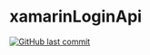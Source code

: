 # xamarinLoginApi

[![GitHub last commit](https://img.shields.io/github/last-commit/rifatabrarjowad/xamarinLoginApi)](https://github.com/rifatabrarjowad/xamarinLoginApi/commits/main)
